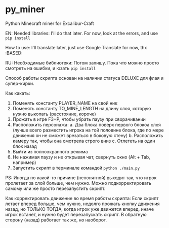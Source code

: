 # py_miner
Python Minecraft miner for Excalibur-Craft


EN:
Needed libraries:
I'll do that later. For now, look at the errors, and use ```pip install```

How to use:
I'll translate later, just use Google Translate for now, thx :BASED:

RU:
Необходимые библиотеки:
Потом запишу. Пока что можно просто смотреть на ошибки, и юзать ```pip install```

Способ работы скрипта основан на наличии статуса DELUXE для флая и супер-кирки.

Как какать:
1. Поменять константу PLAYER_NAME на свой ник
2. Поменять константу TO_MINE_LENGTH на длину слоя, которую нужно выкопать (расстояние, короче)
3. Прожать в игре F3+P, чтобы убрать паузу при сворачивании
4. Расположить персонажа:
    a. Два блока поверх первого блокоа слоя (лучше всего разместить игрока на той половине блока, где по мере движения он не сможет врезаться в боковую стену)
    b. Расположить камеру так, чтобы она смотрела строго вниз
    с. Отлететь на один блок назад
5. Выйти из полноэкранного режима
6. Не нажимая паузу и не открывая чат, свернуть окно (Alt + Tab, например)
7. Запустить скрипт в терминале командой ```python ./main.py```

PS:
Иногда по какой-то причине (непонятной) выходит так, что игрок пролетает за слой больше, чем нужно. Можно подкорректировать самому или же просто перезапустить скрипт.

Как корректировать движение во время работы скрипта:
Если скрипт летает вперед больше, чем нужно, недолго прожать кнопку движения назад, но ТОЛЬКО ТОГДА, когда игрок уже движется вперед, иначе игрок встанет, и нужно будет перезапускать скрипт. В обратную сторону (назад) работает так же, но наоборот.